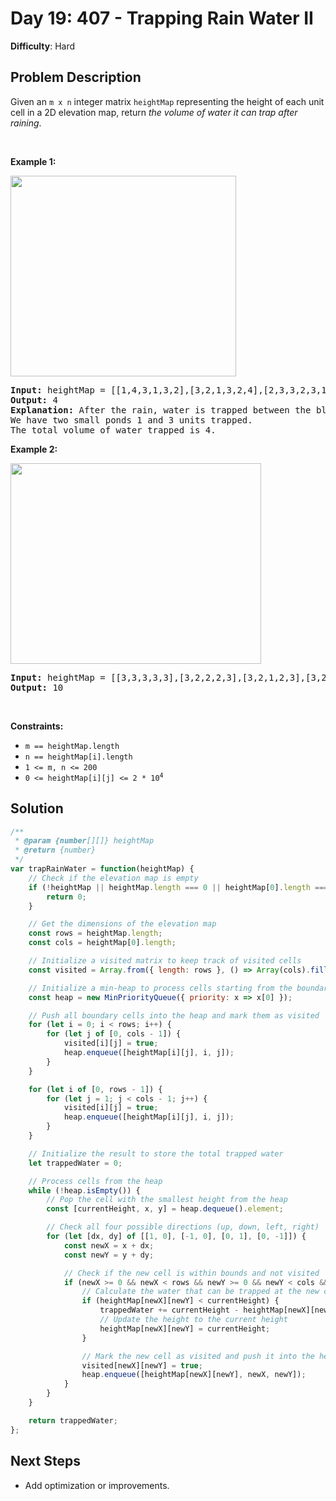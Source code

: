 
# Day 19: 407 - Trapping Rain Water II

**Difficulty**: Hard

## Problem Description
<p>Given an <code>m x n</code> integer matrix <code>heightMap</code> representing the height of each unit cell in a 2D elevation map, return <em>the volume of water it can trap after raining</em>.</p>

<p>&nbsp;</p>
<p><strong class="example">Example 1:</strong></p>
<img alt="" src="https://assets.leetcode.com/uploads/2021/04/08/trap1-3d.jpg" style="width: 361px; height: 321px;" />
<pre>
<strong>Input:</strong> heightMap = [[1,4,3,1,3,2],[3,2,1,3,2,4],[2,3,3,2,3,1]]
<strong>Output:</strong> 4
<strong>Explanation:</strong> After the rain, water is trapped between the blocks.
We have two small ponds 1 and 3 units trapped.
The total volume of water trapped is 4.
</pre>

<p><strong class="example">Example 2:</strong></p>
<img alt="" src="https://assets.leetcode.com/uploads/2021/04/08/trap2-3d.jpg" style="width: 401px; height: 321px;" />
<pre>
<strong>Input:</strong> heightMap = [[3,3,3,3,3],[3,2,2,2,3],[3,2,1,2,3],[3,2,2,2,3],[3,3,3,3,3]]
<strong>Output:</strong> 10
</pre>

<p>&nbsp;</p>
<p><strong>Constraints:</strong></p>

<ul>
	<li><code>m == heightMap.length</code></li>
	<li><code>n == heightMap[i].length</code></li>
	<li><code>1 &lt;= m, n &lt;= 200</code></li>
	<li><code>0 &lt;= heightMap[i][j] &lt;= 2 * 10<sup>4</sup></code></li>
</ul>



## Solution
```javascript
/**
 * @param {number[][]} heightMap
 * @return {number}
 */
var trapRainWater = function(heightMap) {
    // Check if the elevation map is empty
    if (!heightMap || heightMap.length === 0 || heightMap[0].length === 0) {
        return 0;
    }

    // Get the dimensions of the elevation map
    const rows = heightMap.length;
    const cols = heightMap[0].length;

    // Initialize a visited matrix to keep track of visited cells
    const visited = Array.from({ length: rows }, () => Array(cols).fill(false));

    // Initialize a min-heap to process cells starting from the boundary
    const heap = new MinPriorityQueue({ priority: x => x[0] });

    // Push all boundary cells into the heap and mark them as visited
    for (let i = 0; i < rows; i++) {
        for (let j of [0, cols - 1]) {
            visited[i][j] = true;
            heap.enqueue([heightMap[i][j], i, j]);
        }
    }

    for (let i of [0, rows - 1]) {
        for (let j = 1; j < cols - 1; j++) {
            visited[i][j] = true;
            heap.enqueue([heightMap[i][j], i, j]);
        }
    }

    // Initialize the result to store the total trapped water
    let trappedWater = 0;

    // Process cells from the heap
    while (!heap.isEmpty()) {
        // Pop the cell with the smallest height from the heap
        const [currentHeight, x, y] = heap.dequeue().element;

        // Check all four possible directions (up, down, left, right)
        for (let [dx, dy] of [[1, 0], [-1, 0], [0, 1], [0, -1]]) {
            const newX = x + dx;
            const newY = y + dy;

            // Check if the new cell is within bounds and not visited
            if (newX >= 0 && newX < rows && newY >= 0 && newY < cols && !visited[newX][newY]) {
                // Calculate the water that can be trapped at the new cell
                if (heightMap[newX][newY] < currentHeight) {
                    trappedWater += currentHeight - heightMap[newX][newY];
                    // Update the height to the current height
                    heightMap[newX][newY] = currentHeight;
                }

                // Mark the new cell as visited and push it into the heap
                visited[newX][newY] = true;
                heap.enqueue([heightMap[newX][newY], newX, newY]);
            }
        }
    }

    return trappedWater;
};
```


## Next Steps
- Add optimization or improvements.
